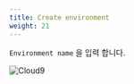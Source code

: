 ```yaml
---
title: Create environment
weight: 21
---
```


`Environment name` 을 입력 합니다.

![Cloud9](../../cloud9/images/cloud9-01.png)
